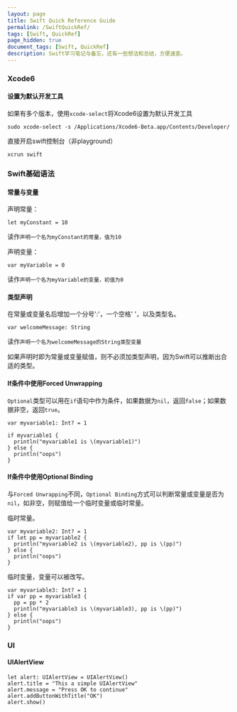 ```yaml
---
layout: page
title: Swift Quick Reference Guide
permalink: /SwiftQuickRef/
tags: [Swift, QuickRef]
page_hidden: true
document_tags: [Swift, QuickRef]
description: Swift学习笔记与备忘，还有一些想法和总结，方便速查。
---
```


### Xcode6

#### 设置为默认开发工具

如果有多个版本，使用```xcode-select```将Xcode6设置为默认开发工具

    sudo xcode-select -s /Applications/Xcode6-Beta.app/Contents/Developer/

直接开启swift控制台（非playground）

    xcrun swift

### Swift基础语法

#### 常量与变量

声明常量：

    let myConstant = 10

读作```声明一个名为myConstant的常量，值为10```


声明变量：

    var myVariable = 0

读作```声明一个名为myVariable的变量，初值为0```

#### 类型声明

在常量或变量名后增加一个分号':'，一个空格' '，以及类型名。

    var welcomeMessage: String

读作```声明一个名为welcomeMessage的String类型变量```

如果声明时即为常量或变量赋值，则不必须加类型声明，因为Swift可以推断出合适的类型。

#### If条件中使用Forced Unwrapping

`Optional`类型可以用在`if`语句中作为条件，如果数据为`nil`，返回`false`；如果数据非空，返回`true`。

    var myvariable1: Int? = 1

    if myvariable1 {
      println("myvariable1 is \(myvariable1)")
    } else {
      println("oops")
    }

#### If条件中使用Optional Binding

与`Forced Unwrapping`不同，`Optional Binding`方式可以判断常量或变量是否为`nil`，如非空，则赋值给一个临时变量或临时常量。


临时常量。

    var myvariable2: Int? = 1
    if let pp = myvariable2 {
      println("myvariable2 is \(myvariable2), pp is \(pp)")
    } else {
      println("oops")
    }

临时变量，变量可以被改写。

    var myvariable3: Int? = 1
    if var pp = myvariable3 {
      pp = pp * 2
      println("myvariable3 is \(myvariable3), pp is \(pp)")
    } else {
      println("oops")
    }


### UI

#### UIAlertView

    let alert: UIAlertView = UIAlertView()
    alert.title = "This a simple UIAlertView"
    alert.message = "Press OK to continue"
    alert.addButtonWithTitle("OK")
    alert.show()
